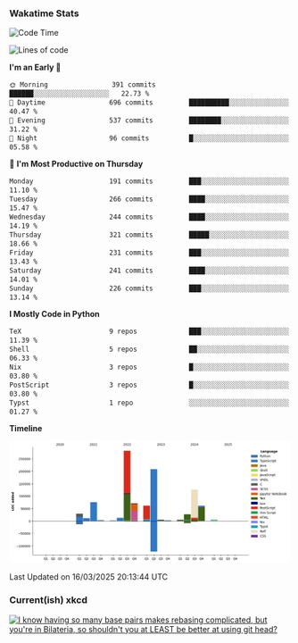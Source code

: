 ### Wakatime Stats
<!--START_SECTION:waka-->
![Code Time](http://img.shields.io/badge/Code%20Time-3%2C102%20hrs%2031%20mins-blue)

![Lines of code](https://img.shields.io/badge/From%20Hello%20World%20I%27ve%20Written-990.3%20thousand%20lines%20of%20code-blue)

**I'm an Early 🐤** 

```text
🌞 Morning                391 commits         ██████░░░░░░░░░░░░░░░░░░░   22.73 % 
🌆 Daytime                696 commits         ██████████░░░░░░░░░░░░░░░   40.47 % 
🌃 Evening                537 commits         ████████░░░░░░░░░░░░░░░░░   31.22 % 
🌙 Night                  96 commits          █░░░░░░░░░░░░░░░░░░░░░░░░   05.58 % 
```
📅 **I'm Most Productive on Thursday** 

```text
Monday                   191 commits         ███░░░░░░░░░░░░░░░░░░░░░░   11.10 % 
Tuesday                  266 commits         ████░░░░░░░░░░░░░░░░░░░░░   15.47 % 
Wednesday                244 commits         ████░░░░░░░░░░░░░░░░░░░░░   14.19 % 
Thursday                 321 commits         █████░░░░░░░░░░░░░░░░░░░░   18.66 % 
Friday                   231 commits         ███░░░░░░░░░░░░░░░░░░░░░░   13.43 % 
Saturday                 241 commits         ████░░░░░░░░░░░░░░░░░░░░░   14.01 % 
Sunday                   226 commits         ███░░░░░░░░░░░░░░░░░░░░░░   13.14 % 
```


**I Mostly Code in Python** 

```text
TeX                      9 repos             ███░░░░░░░░░░░░░░░░░░░░░░   11.39 % 
Shell                    5 repos             ██░░░░░░░░░░░░░░░░░░░░░░░   06.33 % 
Nix                      3 repos             █░░░░░░░░░░░░░░░░░░░░░░░░   03.80 % 
PostScript               3 repos             █░░░░░░░░░░░░░░░░░░░░░░░░   03.80 % 
Typst                    1 repo              ░░░░░░░░░░░░░░░░░░░░░░░░░   01.27 % 
```



**Timeline**

![Lines of Code chart](https://raw.githubusercontent.com/joshuajeschek/joshuajeschek/main/assets/bar_graph.png)


 Last Updated on 16/03/2025 20:13:44 UTC
<!--END_SECTION:waka-->

### Current(ish) xkcd
<a id="xkcd-a" title="I know having so many base pairs makes rebasing complicated, but you're in Bilateria, so shouldn't you at LEAST be better at using git head?" href="https://www.xkcd.com" target="_blank">
        <img align="center" id="xkcd-img" src="https://imgs.xkcd.com/comics/lungfish.png" alt="I know having so many base pairs makes rebasing complicated, but you're in Bilateria, so shouldn't you at LEAST be better at using git head?" height=300 />
</a>
